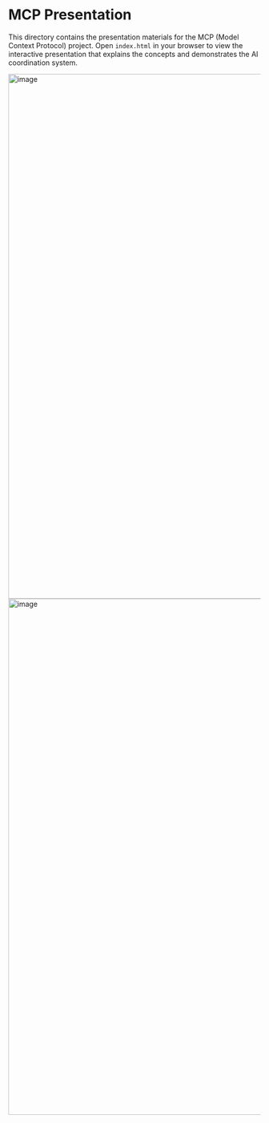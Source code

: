 # MCP Presentation

This directory contains the presentation materials for the MCP (Model Context Protocol) project. Open `index.html` in your browser to view the interactive presentation that explains the concepts and demonstrates the AI coordination system.

<img width="1912" height="1046" alt="image" src="https://github.com/user-attachments/assets/6a9368ac-e21e-481a-9836-665bd618ee14" />

<img width="1903" height="1029" alt="image" src="https://github.com/user-attachments/assets/772eaedd-dc3d-4257-a35c-acb4e4dd652d" />



